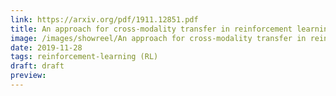 ```yaml
---
link: https://arxiv.org/pdf/1911.12851.pdf
title: An approach for cross-modality transfer in reinforcement learning
image: /images/showreel/An approach for cross-modality transfer in reinforcement learning.jpg
date: 2019-11-28
tags: reinforcement-learning (RL)
draft: draft
preview:
---
```



